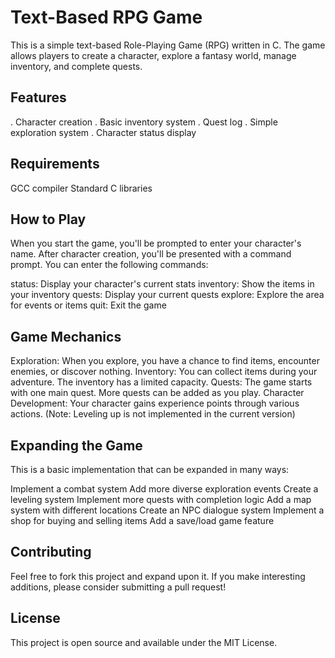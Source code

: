 # Text-Based RPG Game
This is a simple text-based Role-Playing Game (RPG) written in C. The game allows players to create a character, explore a fantasy world, manage inventory, and complete quests.

## Features
. Character creation
. Basic inventory system
. Quest log
. Simple exploration system
. Character status display

## Requirements
GCC compiler
Standard C libraries

## How to Play
When you start the game, you'll be prompted to enter your character's name.
After character creation, you'll be presented with a command prompt.
You can enter the following commands:

status: Display your character's current stats
inventory: Show the items in your inventory
quests: Display your current quests
explore: Explore the area for events or items
quit: Exit the game



## Game Mechanics
Exploration: When you explore, you have a chance to find items, encounter enemies, or discover nothing.
Inventory: You can collect items during your adventure. The inventory has a limited capacity.
Quests: The game starts with one main quest. More quests can be added as you play.
Character Development: Your character gains experience points through various actions. (Note: Leveling up is not implemented in the current version)

## Expanding the Game
This is a basic implementation that can be expanded in many ways:

Implement a combat system
Add more diverse exploration events
Create a leveling system
Implement more quests with completion logic
Add a map system with different locations
Create an NPC dialogue system
Implement a shop for buying and selling items
Add a save/load game feature

## Contributing
Feel free to fork this project and expand upon it. If you make interesting additions, please consider submitting a pull request!
## License
This project is open source and available under the MIT License.

